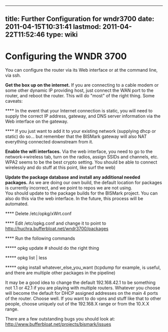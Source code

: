 
---
title: Further Configuration for wndr3700
date: 2011-04-15T10:31:41
lastmod: 2011-04-22T11:52:46
type: wiki
---
Configuring the WNDR 3700
=========================

You can configure the router via its Web interface or at the command
line, via ssh.

**Get the box up on the internet.** If you are connecting to a cable
modem or some other dynamic IP providing host, just connect the WAN port
to the router, and reboot the router. This will do "most" of the right
thing. Some caveats:

**** In the event that your Internet connection is static, you will need
to supply the correct IP address, gateway, and DNS server information
via the Web interface on the gateway.

**** If you just want to add it to your existing network (supplying dhcp
or static) do so... but remember that the BISMark gateway will also NAT
everything connected downstream from it.

**Enable the wifi interfaces.** Via the web interface, you need to go to
the network-&gt;wireless tab, turn on the radios, assign SSIDs and
channels, etc. WPA2 seems to be the best crypto setting. You should be
able to connect wirelessly and do stuff at this point, like surf the
web)

**Update the package database and install any additional needed
packages.** As we are doing our own build, the default location for
packages is currently incorrect, and we point to repos we are not
using.\
You should update to the package builds for the BISMark project. You can
also do this via the web interface. In the future, this process will be
automated.

**** Delete /etc/opkg/xWrt.conf

**** Edit /etc/opkg.conf and change it to point to
http://huchra.bufferbloat.net/wndr3700/packages

**** Run the following commands

****\* opkg update \# should do the right thing

****\* opkg list | less

****\* opkg install whatever\_else\_you\_want (tcpdump for example, is
useful, and there are multiple other packages in the pipeline)

It may be a good idea to change the default 192.168.42.1 to be something
not 1.1 or 42.1 if you are playing with multiple routers. Whatever you
choose will become the default for DHCP assigned addresses on the main 4
ports of the router. Choose well. If you want to do vpns and stuff like
that to other people, choose uniquely out of the 192.168.X range or from
the 10.X.X range.

There are a few outstanding bugs you should look at:\
http://www.bufferbloat.net/projects/bismark/issues
